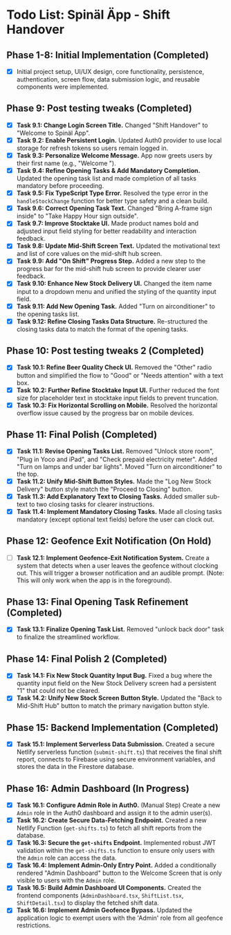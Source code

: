 # Todo List: Spinäl Äpp - Shift Handover

## Phase 1-8: Initial Implementation (Completed)
- [x] Initial project setup, UI/UX design, core functionality, persistence, authentication, screen flow, data submission logic, and reusable components were implemented.

## Phase 9: Post testing tweaks (Completed)
- [x] **Task 9.1: Change Login Screen Title.** Changed "Shift Handover" to "Welcome to Spinäl Äpp".
- [x] **Task 9.2: Enable Persistent Login.** Updated Auth0 provider to use local storage for refresh tokens so users remain logged in.
- [x] **Task 9.3: Personalize Welcome Message.** App now greets users by their first name (e.g., "Welcome <First Name>").
- [x] **Task 9.4: Refine Opening Tasks & Add Mandatory Completion.** Updated the opening task list and made completion of all tasks mandatory before proceeding.
- [x] **Task 9.5: Fix TypeScript Type Error.** Resolved the type error in the `handleStockChange` function for better type safety and a clean build.
- [x] **Task 9.6: Correct Opening Task Text.** Changed "Bring A-frame sign inside" to "Take Happy Hour sign outside".
- [x] **Task 9.7: Improve Stocktake UI.** Made product names bold and adjusted input field styling for better readability and interaction feedback.
- [x] **Task 9.8: Update Mid-Shift Screen Text.** Updated the motivational text and list of core values on the mid-shift hub screen.
- [x] **Task 9.9: Add "On Shift" Progress Step.** Added a new step to the progress bar for the mid-shift hub screen to provide clearer user feedback.
- [x] **Task 9.10: Enhance New Stock Delivery UI.** Changed the item name input to a dropdown menu and unified the styling of the quantity input field.
- [x] **Task 9.11: Add New Opening Task.** Added "Turn on airconditioner" to the opening tasks list.
- [x] **Task 9.12: Refine Closing Tasks Data Structure.** Re-structured the closing tasks data to match the format of the opening tasks.

## Phase 10: Post testing tweaks 2 (Completed)
- [x] **Task 10.1: Refine Beer Quality Check UI.** Removed the "Other" radio button and simplified the flow to "Good" or "Needs attention" with a text box.
- [x] **Task 10.2: Further Refine Stocktake Input UI.** Further reduced the font size for placeholder text in stocktake input fields to prevent truncation.
- [x] **Task 10.3: Fix Horizontal Scrolling on Mobile.** Resolved the horizontal overflow issue caused by the progress bar on mobile devices.

## Phase 11: Final Polish (Completed)
- [x] **Task 11.1: Revise Opening Tasks List.** Removed "Unlock store room", "Plug in Yoco and iPad", and "Check prepaid electricity meter". Added "Turn on lamps and under bar lights". Moved "Turn on airconditioner" to the top.
- [x] **Task 11.2: Unify Mid-Shift Button Styles.** Made the "Log New Stock Delivery" button style match the "Proceed to Closing" button.
- [x] **Task 11.3: Add Explanatory Text to Closing Tasks.** Added smaller sub-text to two closing tasks for clearer instructions.
- [x] **Task 11.4: Implement Mandatory Closing Tasks.** Made all closing tasks mandatory (except optional text fields) before the user can clock out.

## Phase 12: Geofence Exit Notification (On Hold)
- [ ] **Task 12.1: Implement Geofence-Exit Notification System.** Create a system that detects when a user leaves the geofence without clocking out. This will trigger a browser notification and an audible prompt. (Note: This will only work when the app is in the foreground).

## Phase 13: Final Opening Task Refinement (Completed)
- [x] **Task 13.1: Finalize Opening Task List.** Removed "unlock back door" task to finalize the streamlined workflow.

## Phase 14: Final Polish 2 (Completed)
- [x] **Task 14.1: Fix New Stock Quantity Input Bug.** Fixed a bug where the quantity input field on the New Stock Delivery screen had a persistent "1" that could not be cleared.
- [x] **Task 14.2: Unify New Stock Screen Button Style.** Updated the "Back to Mid-Shift Hub" button to match the primary navigation button style.

## Phase 15: Backend Implementation (Completed)
- [x] **Task 15.1: Implement Serverless Data Submission.** Created a secure Netlify serverless function (`submit-shift.ts`) that receives the final shift report, connects to Firebase using secure environment variables, and stores the data in the Firestore database.

## Phase 16: Admin Dashboard (In Progress)
- [x] **Task 16.1: Configure Admin Role in Auth0.** (Manual Step) Create a new `Admin` role in the Auth0 dashboard and assign it to the admin user(s).
- [x] **Task 16.2: Create Secure Data-Fetching Endpoint.** Created a new Netlify Function (`get-shifts.ts`) to fetch all shift reports from the database.
- [x] **Task 16.3: Secure the `get-shifts` Endpoint.** Implemented robust JWT validation within the `get-shifts.ts` function to ensure only users with the `Admin` role can access the data.
- [x] **Task 16.4: Implement Admin-Only Entry Point.** Added a conditionally rendered "Admin Dashboard" button to the Welcome Screen that is only visible to users with the `Admin` role.
- [x] **Task 16.5: Build Admin Dashboard UI Components.** Created the frontend components (`AdminDashboard.tsx`, `ShiftList.tsx`, `ShiftDetail.tsx`) to display the fetched shift data.
- [x] **Task 16.6: Implement Admin Geofence Bypass.** Updated the application logic to exempt users with the 'Admin' role from all geofence restrictions.